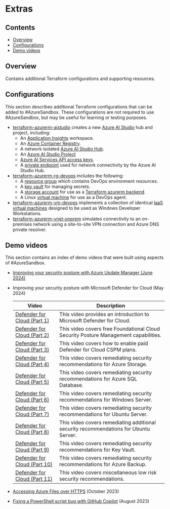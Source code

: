 # Extras

## Contents

* [Overview](#overview)
* [Configurations](#configurations)
* [Demo videos](#demo-videos)

## Overview

Contains additional Terraform configurations and supporting resources.

## Configurations

This section describes additional Terraform configurations that can be added to #AzureSandbox. These configurations are not required to use #AzureSandbox, but may be useful for learning or testing purposes.

* [terraform-azurerm-aistudio](./terraform-azurerm-aistudio/) creates a new [Azure AI Studio](https://learn.microsoft.com/en-us/azure/ai-studio/what-is-ai-studio) hub and project, including:
  * An [Application Insights](https://learn.microsoft.com/azure/azure-monitor/app/app-insights-overview) workspace.
  * An [Azure Container Registry](https://learn.microsoft.com/azure/container-registry/container-registry-intro).
  * A network isolated [Azure AI Studio Hub](https://learn.microsoft.com/azure/ai-studio/concepts/ai-resources#set-up-and-secure-a-hub-for-your-team).
  * An [Azure AI Studio Project](https://learn.microsoft.com/azure/ai-studio/concepts/ai-resources)
  * [Azure AI Services API access keys](https://learn.microsoft.com/azure/ai-studio/concepts/ai-resources#azure-ai-services-api-access-keys).
  * A [private endpoint](https://learn.microsoft.com/azure/ai-studio/how-to/configure-private-link?tabs=cli#create-a-hub-that-uses-a-private-endpoint) used for network connectivity by the Azure AI Studio Hub.
* [terraform-azurerm-rg-devops](./terraform-azurerm-rg-devops/) includes the following:
  * A [resource group](https://learn.microsoft.com/azure/azure-glossary-cloud-terminology#resource-group) which contains DevOps environment resources.
  * A [key vault](https://learn.microsoft.com/azure/key-vault/general/overview) for managing secrets.
  * A [storage account](https://learn.microsoft.com/azure/azure-glossary-cloud-terminology#storage-account) for use as a [Terraform azurerm backend](https://developer.hashicorp.com/terraform/language/settings/backends/azurerm).
  * A Linux [virtual machine](https://learn.microsoft.com/azure/azure-glossary-cloud-terminology#vm) for use as a DevOps agent.
* [terraform-azurerm-vm-devops](./terraform-azurerm-vm-devops/) implements a collection of identical [IaaS](https://azure.microsoft.com/overview/what-is-iaas/) [virtual machines](https://learn.microsoft.com/azure/azure-glossary-cloud-terminology#vm) designed to be used as Windows Developer Workstations.
* [terraform-azurerm-vnet-onprem](./terraform-azurerm-vnet-onprem/) simulates connectivity to an on-premises network using a site-to-site VPN connection and Azure DNS private resolver.

## Demo videos

This section contains an index of demo videos that were built using aspects of #AzureSandbox.

* [Improving your security posture with Azure Update Manager (June 2024)](https://youtu.be/QjDE-JdbRD8)
* Improving your security posture with Microsoft Defender for Cloud (May 2024)

  Video | Description
  --- | ---
  [Defender for Cloud (Part 1)](https://youtu.be/G4QPSFIV6qQ) | This video provides an introduction to Microsoft Defender for Cloud.
  [Defender for Cloud (Part 2)](https://youtu.be/buXWnMrkXGE) | This video covers free Foundational Cloud Security Posture Management capabilities.
  [Defender for Cloud (Part 3)](https://youtu.be/rbtH9FyDrP8) | This video covers how to enable paid Defender for Cloud CSPM plans.
  [Defender for Cloud (Part 4)](https://youtu.be/Qynm6h7Yp6k) | This video covers remediating security recommendations for Azure Storage.
  [Defender for Cloud (Part 5)](https://youtu.be/mcdDRLBlLEg) | This video covers remediating security recommendations for Azure SQL Database.
  [Defender for Cloud (Part 6)](https://youtu.be/GA9ts3pSsvg) | This video covers remediating security recommendations for Windows Server.
  [Defender for Cloud (Part 7)](https://youtu.be/AxfKPxXkzA4) | This video covers remediating security recommendations for Ubuntu Server.
  [Defender for Cloud (Part 8)](https://youtu.be/h9AAFFdvCX4) | This video covers remediating additional security recommendations for Ubuntu Server.
  [Defender for Cloud (Part 9)](https://youtu.be/BzZxv4i9SK8) | This video covers remediating security recommendations for Key Vault.
  [Defender for Cloud (Part 10)](https://youtu.be/kYDhGpeM04Y) | This video covers remediating security recommendations for Azure Backup.
  [Defender for Cloud (Part 11)](https://youtu.be/O4mNKNuwN44) | This video covers miscellaneous low risk security recommendations.

* [Accessing Azure Files over HTTPS](https://youtu.be/6ft5rxET8Pc) (October 2023)
* [Fixing a PowerShell script bug with GitHub Copilot](https://youtu.be/xRgdzc_Rl9w) (August 2023)
